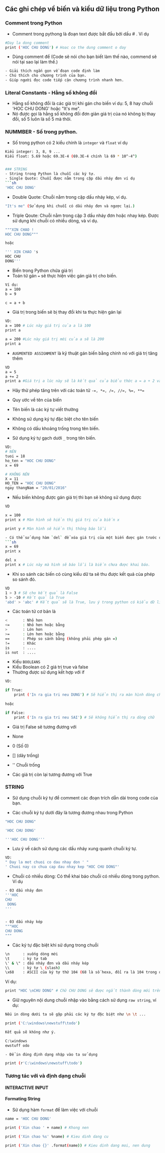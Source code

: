 ﻿## Các ghi chép về biến và kiểu dữ liệu trong Python

### Comment trong Python
- Comment trong pythong là đoạn text được bắt đầu bởi dấu # . Ví dụ

```sh
#Day la dong comment
print ('HOC CHU DONG') # Hoac co the dung comment o day
```

- Dùng comment để (Code sẽ nói cho bạn biết làm thế nào, commend sẽ nói tại sao lại làm thế.)
```sh
- Giải thích ngắn gọn về đoạn code định làm
- Chú thích cho chương trình của bạn.
- Giúp người đọc code tiếp cận chương trình nhanh hơn.
```

### Literal Constants - Hằng số không đổi
- Hằng số không đổi là các giá trị khi gán cho biến ví dụ: 5, 8 hay chuỗi 'HOC CHU DONG' hoặc "It's me". 
- Nó được gọi là hằng số không đổi đơn giản giá trị của nó không bị thay đổi, số 5 luôn là số 5 mà thôi.


### NUMMBER - Số trong python.
- Số trong python có 2 kiểu chính là `integer` và `float` ví dụ
```sh
Kiểu integer: 3, 8, 9 ...
Kiểu float: 5.69 hoặc 69.3E-4 (69.3E-4 chính là 69 * 10^-4^)


### STRING 
- String trong Python là chuỗi các ký tự. 
- Single Quote: Chuỗi được nằm trong cặp dấu nháy đơn ví dụ
```sh
'HOC CHU DONG'

```
- Double Quote: Chuỗi nằm trong cặp dấu nháy kép, ví dụ.
```sh
"It's me" (Sử dụng khi chuỗi có dấu nháy đơn và ngược lại.)
```

- Triple Qoute: Chuỗi nằm trong cặp 3 dấu nháy đơn hoặc nhay kép. Được sử dụng khi chuỗi có nhiều dòng, và  ví dụ.
```sh
"""XIN CHAO !
HOC CHU DONG"""

hoặc

''' XIN CHAO 's 
HOC CHU 
DONG'''
```


























- Biến trong Python chứa giá trị
- Toán tử gán `=` sẽ thực hiện việc gán giá trị cho biến.
```sh
Ví dụ:
a = 100
b = 9

c = a + b 
```

- Giá trị trong biến sẽ bị thay đổi khi ta thực hiện gán lại
```sh
VD:
a = 100 # Lúc này giá trị của a là 100
print a

a = 200 #Lúc này giá trị mới của a sẽ là 200
print a
```

- `AUGMENTED ASSIGNMENT` là kỹ thuật gán biến bằng chính nó với giá trị tăng thêm
```sh
VD
a = 5
a += 2
print a #Giá trị a lúc này sẽ là kết quả của biểu thức a = a + 2 và bằng 7

``` 

- Hãy thử phép tăng trên với các toán tử `-=, *=, /=, //=, %=, **=`

- Quy ước về tên của biến
 - Tên biến là các ký tự viết thường
 - Không sử dụng ký tự đặc biệt cho tên biến
 - Không có dấu khoảng trống trong tên biến.
 - Sử dụng ký tự gạch dưới `_` trong tên biến.

```sh
VD: 
# NÊN
tuoi = 18
ho_ten = "HOC CHU DONG"
x = 69

# KHÔNG NÊN
X = 11
HO_TEN = "HOC CHU DONG"
ngay thangNam = "20/01/2016"
```

- Nếu biến không được gán giá trị thì bạn sẽ không sử dụng được
```sh
VD

x = 100 
print x # Màn hình sẽ hiển thị giá trị của biến x

print y # Màn hình sẽ hiển thị thông báo lỗi

- Có thể sử dụng hàm `del` để xóa giá trị của một biến được gán trước đó.
```sh
x = 69
print x 

del x 
print x # Lúc này mà hình sẽ báo lỗi là biến chưa được khai báo.

```

- Khi so sánh các biến có cùng kiểu dữ ta sẽ thu được kết quả của phép so sánh đó.
```sh
VD
1 > 3 # Sẽ cho kết quả là False
5 > -10 # Kết quả là True
'abd' > 'abc' # Kết quả sẽ là True, lưu ý trong python có kiểu dữ liệu là string, do vậy cần đưa vào dấu nháy đơn.
```

- Các toán tử cơ bản là
```sh
< 		: Nhỏ hơn
<= 		: Nhỏ hơn hoặc bằng
>		: Lớn hơn
>=		: Lớn hơn hoặc bằng
== 		: Phép so sánh bằng (không phải phép gán =)
!=		: Khác
is		: ....
is not	: ....	
```

- Kiểu `BOOLEANS`
 - Kiểu Boolean có 2 giá trị true và false
 - Thường được sử dụng kết hợp với if
 
```sh
VD:

if True: 
    print ('In ra gia tri neu DUNG') # Sẽ hiển thị ra màn hình dòng chữ "In ra gia tri neu DUNG". Lưu ý: Trong python thụt vào 04 dấu khoảng trống.
    
hoặc

if False:
    print ('In ra gia tri neu SAI') # Sẽ không hiển thị ra dòng chữ
```

- Giá trị False sẽ tương đương với 
 - None
 - 0  (Số 0)
 - [] (dãy trống)
 - '' Chuỗi trống

- Các giá trị còn lại tương đương với True

### STRING 

- Sử dụng chuỗi ký tự để comment các đoạn trích dẫn dài trong code của bạn.

- Các chuỗi ký tự dưới đây là tương đương nhau trong Python
```sh
"HOC CHU DONG"

'HOC CHU DONG'

'''HOC CHU DONG'''
```

- Lưu ý về cách sử dụng các dấu nháy xung quanh chuỗi ký tự.
```sh
VD:
" Day la mot chuoi co dau nhay don ' "
' Chuoi nay co chua cap dau nhay kep "HOC CHU DONG"'
```

- Chuỗi có nhiều dòng: Có thể khai báo chuỗi có nhiều dòng trong python. Ví dụ

```sh
- 03 dấu nháy đơn 
'''HOC
CHU 
 DONG
'''


- 03 dấu nháy kép
"""HOC
CHU DONG
"""
```

- Các ký tự đặc biệt khi sử dụng trong chuỗi
```sh
\n      : xuống dòng mới
\t      : ký tự tab
\' & \" : dấu nháy đơn và dấu nháy kép
\\      : ký tự \ (slash)
\x68    : ASCII của ký tự thứ 104 (68 là số hexa, đổi ra là 104 trong decimal)
```

Ví dụ:
```sh
print "HOC \nCHU DONG" # Chữ CHU DONG sẽ được ngắt thành dòng mới trên màn hình
```

- Giữ nguyên nội dung chuỗi nhập vào bằng cách sử dụng `raw string`, ví dụ:
```sh
Nếu in dòng dưới ta sẽ gặp phải các ký tự đặc biệt như \n \t ...

print ('C:\windows\newstuff\todo')

Kết quả sẽ không như ý.

C:\windows
ewstuff	odo

- Để in đúng định dạng nhập vào ta sử dụng 

print (r'C:\windows\newstuff\todo')

```


### Tương tác với và định dạng chuỗi

#### INTERACTIVE INPUT

#### Formating String

- Sử dụng hàm `format` để làm việc với chuỗi

```sh 
name = 'HOC CHU DONG'

print ('Xin chao ' + name) # Khong nen

print ('Xin chao %s' %name) # Kieu dinh dang cu

print ('Xin chao {}' .format(name)) # Kieu dinh dang moi, nen dung
```





























